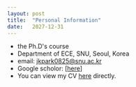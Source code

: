 ```yaml
---
layout: post
title:  "Personal Information"
date:   2027-12-31
---
```

- the Ph.D's course
- Department of ECE, SNU, Seoul, Korea
- email: jkpark0825@snu.ac.kr
- Google scholor: [[here](https://scholar.google.com/citations?user=anUxIqcAAAAJ&hl=ko)]
- You can view my CV [here]({{https://github.com/jkpark0825/jkpark0825.github.io}}CV.pdf) directly.
